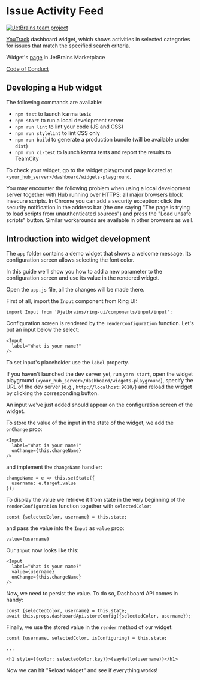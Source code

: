 # Issue Activity Feed

[![JetBrains team project](http://jb.gg/badges/team.svg)](https://confluence.jetbrains.com/display/ALL/JetBrains+on+GitHub)

[YouTrack](https://www.jetbrains.com/youtrack/) dashboard widget, which shows activities in selected categories for issues that match the specified search criteria.

Widget's [page](https://plugins.jetbrains.com/plugin/13412-issue-activity-feed) in JetBrains Marketplace

[Code of Conduct](https://github.com/JetBrains?#code-of-conduct)

## Developing a Hub widget
The following commands are available:

  - `npm test` to launch karma tests
  - `npm start` to run a local development server
  - `npm run lint` to lint your code (JS and CSS)
  - `npm run stylelint` to lint CSS only
  - `npm run build` to generate a production bundle (will be available under `dist`)
  - `npm run ci-test` to launch karma tests and report the results to TeamCity

To check your widget, go to the widget playground page located at `<your_hub_server>/dashboard/widgets-playground`.

You may encounter the following problem when using a local development server together with Hub running over HTTPS: all major browsers block insecure scripts. 
In Chrome you can add a security exception: click the security notification in the address bar (the one saying "The page is trying to load scripts from unauthenticated sources") and 
press the "Load unsafe scripts" button. Similar workarounds are available in other browsers as well.

## Introduction into widget development
The `app` folder contains a demo widget that shows a welcome message. Its configuration screen allows selecting the font color.

In this guide we'll show you how to add a new parameter to the configuration screen and use its value in the rendered widget.

Open the `app.js` file, all the changes will be made there.

First of all, import the `Input` component from Ring UI:

```
import Input from '@jetbrains/ring-ui/components/input/input';
```

Configuration screen is rendered by the `renderConfiguration` function. Let's put an input below the select:

```
<Input
  label="What is your name?"
/>
```

To set input's placeholder use the `label` property.

If you haven't launched the dev server yet, run `yarn start`, open the widget playground (`<your_hub_server>/dashboard/widgets-playground`), 
specify the URL of the dev server (e.g., `http://localhost:9010/`) and reload the widget by clicking the corresponding button.

An input we've just added should appear on the configuration screen of the widget.

To store the value of the input in the state of the widget, we add the `onChange` prop:

```
<Input
  label="What is your name?"
  onChange={this.changeName}
/>
```

and implement the `changeName` handler:

```
changeName = e => this.setState({
  username: e.target.value
});
```

To display the value we retrieve it from state in the very beginning of the `renderConfiguration` function together with `selectedColor`:

```
const {selectedColor, username} = this.state;
```

and pass the value into the `Input` as `value` prop:

```
value={username}
```

Our `Input` now looks like this:

```
<Input
  label="What is your name?"
  value={username}
  onChange={this.changeName}
/>
```

Now, we need to persist the value. To do so, Dashboard API comes in handy:

```
const {selectedColor, username} = this.state;
await this.props.dashboardApi.storeConfig({selectedColor, username});
```

Finally, we use the stored value in the `render` method of our widget: 

```
const {username, selectedColor, isConfiguring} = this.state;

...

<h1 style={{color: selectedColor.key}}>{sayHello(username)}</h1>
```

Now we can hit "Reload widget" and see if everything works!

[1]: http://yeoman.io/

